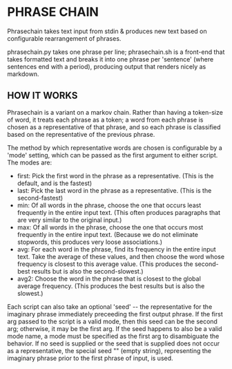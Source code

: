# PHRASE CHAIN

Phrasechain takes text input from stdin & produces new text based on configurable rearrangement of phrases.

phrasechain.py takes one phrase per line; phrasechain.sh is a front-end that takes formatted text and breaks it into one phrase per 'sentence' (where sentences end with a period), producing output that renders nicely as markdown.


## HOW IT WORKS 

Phrasechain is a variant on a markov chain. Rather than having a token-size of word, it treats each phrase as a token; a word from each phrase is chosen as a representative of that phrase, and so each phrase is classified based on the representative of the previous phrase.

The method by which representative words are chosen is configurable by a 'mode' setting, which can be passed as the first argument to either script. The modes are:

* first: Pick the first word in the phrase as a representative. (This is the default, and is the fastest)
* last: Pick the last word in the phrase as a representative. (This is the second-fastest)
* min: Of all words in the phrase, choose the one that occurs least frequently in the entire input text. (This often produces paragraphs that are very similar to the original input.)
* max: Of all words in the phrase, choose the one that occurs most frequently in the entire input text. (Because we do not eliminate stopwords, this produces very loose associations.)
* avg: For each word in the phrase, find its frequency in the entire input text. Take the average of these values, and then choose the word whose frequency is closest to this average value. (This produces the second-best results but is also the second-slowest.)
* avg2: Choose the word in the phrase that is closest to the global average frequency. (This produces the best results but is also the slowest.)

Each script can also take an optional 'seed' -- the representative for the imaginary phrase immediately preceeding the first output phrase. If the first arg passed to the script is a valid mode, then this seed can be the second arg; otherwise, it may be the first arg. If the seed happens to also be a valid mode name, a mode must be specified as the first arg to disambiguate the behavior. If no seed is supplied or the seed that is supplied does not occur as a representative, the special seed "" (empty string), representing the imaginary phrase prior to the first phrase of input, is used.

